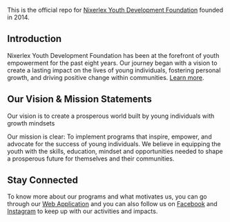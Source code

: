 This is the official repo for [Nixerlex Youth Development Foundation](https://nixerlexfoundation.org/) founded in 2014.

## Introduction

Nixerlex Youth Development Foundation has been at the forefront of
youth empowerment for the past eight years. Our journey began with a
vision to create a lasting impact on the lives of young individuals,
fostering personal growth, and driving positive change within
communities. [Learn more](https://nixerlexfoundation.org/about-us).

## Our Vision & Mission Statements

Our vision is to create a prosperous world built by young individuals with growth
mindsets

Our mission is clear: To implement programs that inspire, empower,
and advocate for the success of young individuals. We believe in
equipping the youth with the skills, education, mindset and
opportunities needed to shape a prosperous future for themselves and
their communities.

## Stay Connected

To know more about our programs and what motivates us, you can go through our [Web Application](https://nixerlexfoundation.org) and you can also follow us on  [Facebook](https://facebook.com/nixerlexfoundation) and [Instagram](https://instagram.com/nixerlexfoundation) to keep up with our activities and impacts.
